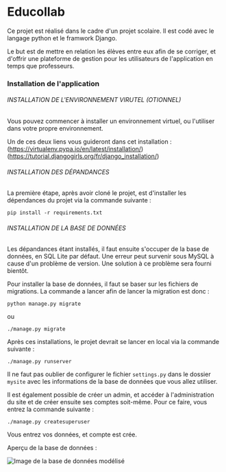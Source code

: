 # Educollab

Ce projet est réalisé dans le cadre d'un projet scolaire. Il est codé avec le langage python et le framwork Django. 

Le but est de mettre en relation les élèves entre eux afin de se corriger, et d'offrir une plateforme de gestion pour les utilisateurs de l'application en temps que professeurs.

### Installation de l'application 

###### INSTALLATION DE L'ENVIRONNEMENT VIRUTEL (OTIONNEL)
Vous pouvez commencer à installer un environnement virtuel, ou l'utiliser dans votre propre environnement. 

Un de ces deux liens vous guideront dans cet installation : 
(https://virtualenv.pypa.io/en/latest/installation/)
(https://tutorial.djangogirls.org/fr/django_installation/)

###### INSTALLATION DES DÉPANDANCES 

La première étape, après avoir cloné le projet, est d'installer les dépendances du projet via la commande suivante : 

```
pip install -r requirements.txt
```

###### INSTALLATION DE LA BASE DE DONNÉES 

Les dépandances étant installés, il faut ensuite s'occuper de la base de données, en SQL Lite par défaut. Une erreur peut survenir sous MySQL à cause d'un problème de version. Une solution à ce problème sera fourni bientôt. 

Pour installer la base de données, il faut se baser sur les fichiers de migrations. La commande a lancer afin de lancer la migration est donc : 

```
python manage.py migrate
```

ou 

```
./manage.py migrate
```

Après ces installations, le projet devrait se lancer en local via la commande suivante : 

```
./manage.py runserver
```

Il ne faut pas oublier de configurer le fichier ```settings.py``` dans le dossier ```mysite``` avec les informations de la base de données que vous allez utiliser. 

Il est également possible de créer un admin, et accéder à l'administration du site et de créer ensuite ses comptes soit-même. Pour ce faire, vous entrez la commande suivante  : 

```
./manage.py createsuperuser
```

Vous entrez vos données, et compte est crée.

Aperçu de la base de données : 

![Image de la base de données modélisé](https://i.ibb.co/ZKN2x61/Capture-d-e-cran-2019-10-27-a-16-41-14.png)
